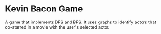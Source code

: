 # Kevin Bacon Game
 A game that implements DFS and BFS. It uses graphs to identify actors that co-starred in a movie with the user's selected actor.
